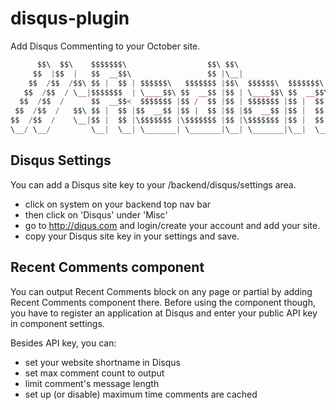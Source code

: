 disqus-plugin
===========

Add Disqus Commenting to your October site.

```php
      $$\  $$\    $$$$$$$\                  $$\ $$\                      $$\     $$\      $$\           $$\       
     $$  |$$  |   $$  __$$\                 $$ |\__|                     $$ |    $$ | $\  $$ |          $$ |      
    $$  /$$  /$$\ $$ |  $$ | $$$$$$\   $$$$$$$ |$$\  $$$$$$\  $$$$$$$\ $$$$$$\   $$ |$$$\ $$ | $$$$$$\  $$$$$$$\  
   $$  /$$  / \__|$$$$$$$  | \____$$\ $$  __$$ |$$ | \____$$\ $$  __$$\\_$$  _|  $$ $$ $$\$$ |$$  __$$\ $$  __$$\ 
  $$  /$$  /      $$  __$$<  $$$$$$$ |$$ /  $$ |$$ | $$$$$$$ |$$ |  $$ | $$ |    $$$$  _$$$$ |$$$$$$$$ |$$ |  $$ |
 $$  /$$  /   $$\ $$ |  $$ |$$  __$$ |$$ |  $$ |$$ |$$  __$$ |$$ |  $$ | $$ |$$\ $$$  / \$$$ |$$   ____|$$ |  $$ |
$$  /$$  /    \__|$$ |  $$ |\$$$$$$$ |\$$$$$$$ |$$ |\$$$$$$$ |$$ |  $$ | \$$$$  |$$  /   \$$ |\$$$$$$$\ $$$$$$$  |
\__/ \__/         \__|  \__| \_______| \_______|\__| \_______|\__|  \__|  \____/ \__/     \__| \_______|\_______/ 
```


## Disqus Settings

You can add a Disqus site key to your /backend/disqus/settings area.

* click on system on your backend top nav bar 
* then click on 'Disqus' under 'Misc'
* go to http://diqus.com and login/create your account and add your site.
* copy your Disqus site key in your settings and save.

## Recent Comments component

You can output Recent Comments block on any page or partial by adding Recent Comments component there. 
Before using the component though, you have to register an application at Disqus and enter your public API key in component settings.

Besides API key, you can:

* set your website shortname in Disqus
* set max comment count to output
* limit comment's message length
* set up (or disable) maximum time comments are cached
